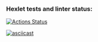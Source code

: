 ### Hexlet tests and linter status:
[![Actions Status](https://github.com/Kseniia66/frontend-project-46/actions/workflows/hexlet-check.yml/badge.svg)](https://github.com/Kseniia66/frontend-project-46/actions)



[![asciicast](https://asciinema.org/a/uZj0aQbq3U6sRKeGf49i7BbUm.svg)](https://asciinema.org/a/uZj0aQbq3U6sRKeGf49i7BbUm)